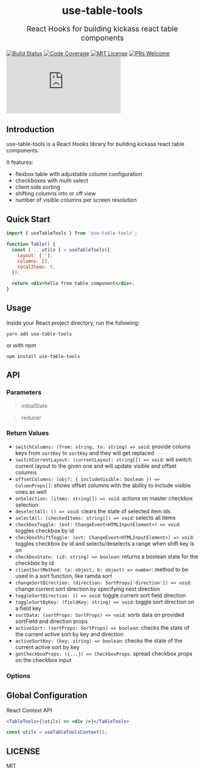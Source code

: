 <h1 align="center">
  use-table-tools 
</h1>
<p align="center" style="font-size: 1.2rem;">React Hooks for building kickass react table components</p>

[![Build Status][build-badge]][build]
[![Code Coverage][coverage-badge]][coverage]
[![MIT License][license-badge]][license]
[![PRs Welcome][prs-badge]][prs]
[![gzip size][gzip-badge]][unpkg-lib]

## Introduction

use-table-tools is a React Hooks library for building kickass react table components.

It features:

- flexbox table with adjustable column configuration
- checkboxes with multi select
- client side sorting
- shifting columns into or off view
- number of visible columns per screen resolution

## Quick Start

```jsx
import { useTableTools } from 'use-table-tools';

function Table() {
  const { ...utils } = useTableTools({
    layout: [''],
    columns: [],
    totalItems: 0,
  });

  return <div>hello from table component</div>;
}
```

## Usage

<!-- > [Try it out in the browser](https://codesandbox.io/s/github/davidalekna/data-browser-examples) -->

Inside your React project directory, run the following:

```
yarn add use-table-tools
```

or with npm

```
npm install use-table-tools
```

## API

### Parameters

> initialState

> reducer

### Return Values

- `switchColumns: (from: string, to: string) => void`: provide colums keys from `sortKey` to `sortKey` and they will get replaced
- `switchCurrentLayout: (currentLayout: string[]) => void`: will switch current layout to the given one and will update visible and offset columns
- `offsetColumns: (obj?: { includeVisible: boolean }) => ColumnProps[]`: shows offset columns with the ability to include visible ones as well
- `onSelection: (items: string[]) => void`: actions on master checkbox selection
- `deselectAll: () => void`: clears the state of selected item ids
- `selectAll: (checkedItems: string[]) => void`: selects all items
- `checkboxToggle: (evt: ChangeEvent<HTMLInputElement>) => void`: toggles checkbox by id
- `checkboxShiftToggle: (evt: ChangeEvent<HTMLInputElement>) => void`: toggles checkbox by id and selects/deselects a range when shift key is on
- `checkboxState: (id: string) => boolean`: returns a boolean state for the checkbox by id
- `clientSortMethod: (a: object, b: object) => number`: method to be used in a sort function, like ramda sort
- `changeSortDirection: (direction: SortProps['direction']) => void`: change current sort direction by specifying next direction
- `toggleSortDirection: () => void`: toggle current sort field direction
- `toggleSortByKey: (fieldKey: string) => void`: toggle sort direction on a field key
- `sortData: (sortProps: SortProps) => void`: sorts data on provided sortField and direction props
- `activeSort: (sortProps: SortProps) => boolean`: checks the state of the current active sort by key and direction
- `activeSortKey: (key: string) => boolean`: checks the state of the current active sort by key
- `getCheckboxProps: ({...}) => CheckboxProps`: spread checkbox props on the checkbox input

### Options

## Global Configuration

React Context API

```jsx
<TableTools>{(utils) => <div />}</TableTools>
```

```jsx
const utils = useTableToolsContext();
```

## LICENSE

MIT

[build-badge]: https://travis-ci.org/davidalekna/use-table-tools.svg?style=flat-square
[build]: https://travis-ci.org/davidalekna/use-table-tools
[coverage-badge]: https://codecov.io/gh/davidalekna/use-table-tools/branch/master/graph/badge.svg?style=flat-square
[coverage]: https://codecov.io/gh/davidalekna/use-table-tools
[license-badge]: https://img.shields.io/npm/l/downshift.svg?style=flat-square
[license]: https://github.com/davidalekna/use-table-tools/blob/master/LICENSE
[prs-badge]: https://img.shields.io/badge/PRs-welcome-brightgreen.svg?style=flat-square
[prs]: http://makeapullrequest.com
[coc-badge]: https://img.shields.io/badge/code%20of-conduct-ff69b4.svg?style=flat-square
[coc]: https://github.com/davidalekna/use-table-tools/blob/master/CODE_OF_CONDUCT.md
[react-badge]: https://img.shields.io/badge/%E2%9A%9B%EF%B8%8F-(p)react-00d8ff.svg?style=flat-square
[react]: https://facebook.github.io/react/
[gzip-badge]: http://img.badgesize.io/https://unpkg.com/downshift/dist/downshift.umd.min.js?compression=gzip&label=gzip%20size&style=flat-square
[size-badge]: http://img.badgesize.io/https://unpkg.com/downshift/dist/downshift.umd.min.js?label=size&style=flat-square
[unpkg-lib]: https://unpkg.com/use-table-tools/lib/
[use-a-render-prop]: https://cdb.reacttraining.com/use-a-render-prop-50de598f11ce
